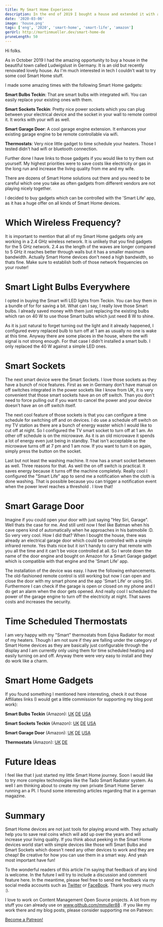 ```yaml
---
title: My Smart Home Experience
description: In the end of 2019 I bought a house and extended it with a lot cool and cost saving smart home devices/
date: '2020-03-06'
image: 'house.png'
tags: ['eng', '2020', 'smart-home', 'smart-life', 'amazon']
gerUrl: http://martinmueller.dev/smart-home-de
pruneLength: 50
---
```


Hi folks.

As in October 2019 I had the amazing opportunity to buy a house in the beautiful town called Ludwigslust in Germany. It is an old but recently renovated lovely house. As I'm much interested in tech I couldn't wait to try some cool Smart Home stuff.

I made some amazing times with the following Smart Home gadgets:

**Smart Bulbs Teckin**: That are smart bulbs with integrated wifi. You can easily replace your existing ones with them.

**Smart Sockets Teckin**: Pretty nice power sockets which you can plug between your electrical device and the socket in your wall to remote control it. It works with your wifi as well.

**Smart Garage Door**: A cool garage engine extension. It enhances your existing garage engine to be remote controllable via wifi.

**Thermostats**: Very nice little gadget to time schedule your heaters. Those I tested didn't had wifi or bluetooth connection.

Further done I have links to those gadgets if you would like to try them out yourself. My highest priorities were to save costs like electricity or gas in the long run and increase the living quality from me and my wife.

There are dozens of Smart Home solutions out there and you need to be careful which one you take as often gadgets from different vendors are not playing nicely together.

I decided to buy gadgets which can be controlled with the 'Smart Life' app, as it has a huge offer on all kinds of Smart Home devices.

# Which Wireless Frequency?

It is important to mention that all of my Smart Home gadgets only are working in a 2.4 GHz wireless network. It is unlikely that you find gadgets for the 5 GHz network. 2.4 as the length of the waves are longer compared to 5 GHz it reaches better through walls but it has a smaller maximum bandwidth. Actually Smart Home devices don't need a high bandwidth, so thats fine. Make sure to establish both of those network frequencies on your router!

# Smart Light Bulbs Everywhere

I opted in buying the Smart wifi LED lights from Teckin. You can buy them in a bundle of for for saving a bit. What can I say, I really love those Smart bulbs. I already saved money with them just replacing the existing bulbs which ran on 40 W to use those Smart bulbs which just need 8 W to shine.

As it is just natural to forget turning out the light and it already happened, I configured every replaced bulb to turn off at 1 am as usually no one is wake at this time. Anyway there are some places in the house, where the wifi signal is not strong enough. For that case I didn't installed a smart bulb. I only replaced the 40 W against a simple LED ones.

# Smart Sockets

The next smart device were the Smart Sockets. I love those sockets as they have a bunch of nice features. First as we in Germany don't have manual on off switches integrated in the power sockets like I know from UK, it is very convenient that those smart sockets have an on off switch. Than you don't need to force pulling out if you want to cancel the power and your device doesn't have an on off switch itself.

The next cool feature of those sockets is that you can configure a time schedule for switching off and on devices. I do use a schedule off switch on my TV station as there are a bunch of energy waster which I would like to cut off at night. So I configured the TV smart socket to turn off at 1 am. An other off schedule is on the microwave. As it is an old microwave it spends a lot of energy even just being in standby. That isn't acceptable so the microwave turns off at 7 pm and 1 am now. If you want to turn it on again, simply press the button on the socket.

Last but not least the washing machine. It now has a smart socket between as well. Three reasons for that. As well the on off switch is practical. It saves energy because it turns off the machine completely. Really cool I configured the "Smart Life" app to send me a notification when the cloth is done washing. That is possible because you can trigger a notification event when the power level reaches a threshold . I love that!

# Smart Garage Door

Imagine if you could open your door with just saying "Hey Siri, Garage". Well thats the case for me. And still until now I feel like Batman when his cave opens kind of automatically when he approaches in his batmobile :D. So very very cool. How I did that? When I bought the house, there was already an electrical garage door which could be controlled with a simple infrared remote. Yes thats nice but it isn't handy to carry that remote with you all the time and it can't be voice controlled at all. So I wrote down the name of the door engine and bought on Amazon for a Smart Garage gadget which is compatible with that engine and the 'Smart Life' app.

The installation of the device was easy. I have the following enhancements. The old-fashioned remote control is still working but now I can open and close the door with my smart phone and the app 'Smart Life' or using Siri. Furthermore I can check if the garage is open or closed on my phone and I do get an alarm when the door gets opened. And really cool I scheduled the power of the garage engine to turn off the electricity at night. That saves costs and increases the security.

# Time Scheduled Thermostats

I am very happy with my "Smart" thermostats from Eqiva Radiator for most of my heaters. Though I am not sure if they are falling under the category of Smart Home devices as they are basically just configurable through the display and I am currently only using them for time scheduled heating and easily turning on and off. Anyway there were very easy to install and they do work like a charm.

# Smart Home Gadgets

If you found something I mentioned here interesting, check it out those Affiliates links (I would get a little commission for supporting my blog post work):

**Smart Bulbs Teckin** (Amazon): [UK](https://amzn.to/2xcvwFp) [DE](https://amzn.to/2xe1CAJ) [USA](https://amzn.to/3ax4pmR)

**Smart Sockets Teckin** (Amazon): [UK](https://amzn.to/2xbZKZ5) [DE](https://amzn.to/3amBOAq) [USA](https://amzn.to/3cy1wnF)

**Smart Garage Door** (Amazon): [UK](https://amzn.to/2PMt2DQ) [DE](https://amzn.to/2IiKzQ3) [USA](https://amzn.to/2x5NtoU)

**Thermostats** (Amazon): [UK](https://amzn.to/2Tn3hwb) [DE](https://amzn.to/38lbyF5)

# Future Ideas

I feel like that I just started my little Smart Home journey. Soon I would like to try more complex technologies like the Tado Smart Radiator system. As well I am thinking about to create my own private Smart Home Server running an a PI. I found some interesting articles regarding that in a german magazine.

# Summary

Smart Home devices are not just tools for playing around with. They actually help you to save real coins which will add up over the years and will increase your living quality. If you think about peeking in the Smart Home devices world start with simple devices like those wifi Smart Bulbs and Smart Sockets which doesn't need any other devices to work and they are cheap! Be creative for how you can use them in a smart way. And yeah most important have fun!

To the wonderful readers of this article I'm saying that feedback of any kind is welcome. In the future I will try to include a discussion and comment feature here. In the meantime, please feel free to send me feedback via my social media accounts such as [Twitter](https://twitter.com/MartinMueller_) or [FaceBook](https://www.facebook.com/martin.muller.10485). Thank you very much :).

I love to work on Content Management Open Source projects. A lot from my stuff you can already use on www.github.com/mmuller88 . If you like my work there and my blog posts, please consider supporting me on Patreon:

<a href="https://www.patreon.com/bePatron?u=29010217" data-patreon-widget-type="become-patron-button">Become a Patreon!</a><script async src="https://c6.patreon.com/becomePatronButton.bundle.js"></script>